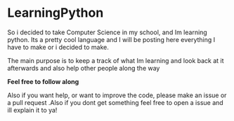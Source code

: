 # LearningPython

So i decided to take Computer Science in my school, and Im learning python. Its a pretty cool language and I will be posting here everything I have to make or i decided to make.     
      
The main purpose is to keep a track of what Im learning and look back at it afterwards and also help other people along the way   

**Feel free to follow along**    

Also if you want help, or want to improve the code, please make an issue or a pull request .Also if you dont get something feel free to open a issue and ill explain it to ya!

